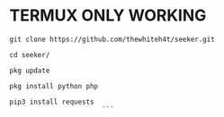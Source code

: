 # TERMUX ONLY WORKING 

```
git clone https://github.com/thewhiteh4t/seeker.git

cd seeker/

pkg update

pkg install python php

pip3 install requests 
                       ```

